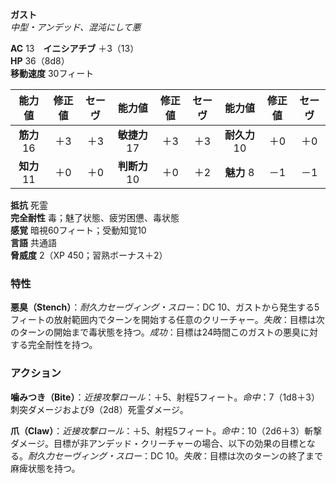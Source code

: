 **ガスト**  
*中型・アンデッド、混沌にして悪*

**AC** 13　**イニシアチブ** ＋3（13）  
**HP** 36（8d8）  
**移動速度** 30フィート

| 能力値 | 修正値 | セーヴ | 能力値 | 修正値 | セーヴ | 能力値 | 修正値 | セーヴ |
|:---:|:---:|:---:|:---:|:---:|:---:|:---:|:---:|:---:|
| **筋力** 16 | ＋3 | ＋3 | **敏捷力** 17 | ＋3 | ＋3 | **耐久力** 10 | ＋0 | ＋0 |
| **知力** 11 | ＋0 | ＋0 | **判断力** 10 | ＋0 | ＋2 | **魅力** 8 | －1 | －1 |

**抵抗** 死霊  
**完全耐性** 毒；魅了状態、疲労困憊、毒状態  
**感覚** 暗視60フィート；受動知覚10  
**言語** 共通語  
**脅威度** 2（XP 450；習熟ボーナス＋2）

### 特性
**悪臭（Stench）**：*耐久力セーヴィング・スロー*：DC 10、ガストから発生する5フィートの放射範囲内でターンを開始する任意のクリーチャー。*失敗*：目標は次のターンの開始まで毒状態を持つ。*成功*：目標は24時間このガストの悪臭に対する完全耐性を持つ。

### アクション
**噛みつき（Bite）**：*近接攻撃ロール*：＋5、射程5フィート。*命中*：7（1d8＋3）刺突ダメージおよび9（2d8）死霊ダメージ。

**爪（Claw）**：*近接攻撃ロール*：＋5、射程5フィート。*命中*：10（2d6＋3）斬撃ダメージ。目標が非アンデッド・クリーチャーの場合、以下の効果の目標となる。*耐久力セーヴィング・スロー*：DC 10。*失敗*：目標は次のターンの終了まで麻痺状態を持つ。